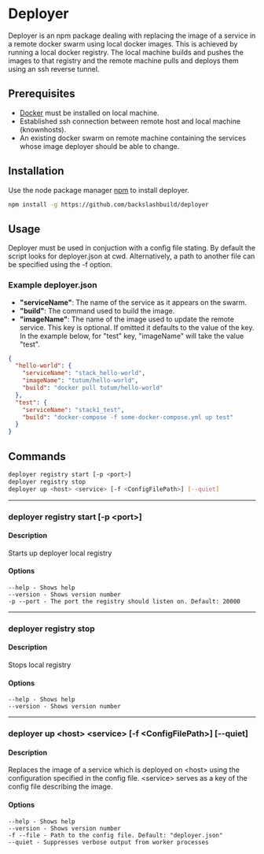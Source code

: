 # Deployer

Deployer is an npm package dealing with replacing the image of a service in a remote docker swarm using local docker images. This is achieved by running a local docker registry. The local machine builds and pushes the images to that registry and the remote machine pulls and deploys them using an ssh reverse tunnel.

## Prerequisites

- [Docker](https://www.docker.com/products/docker-desktop) must be installed on local machine.
- Established ssh connection between remote host and local machine (knownhosts).
- An existing docker swarm on remote machine containing the services whose image deployer should be able to change.

## Installation

Use the node package manager [npm](https://nodejs.org/en/download/) to install deployer.

```bash
npm install -g https://github.com/backslashbuild/deployer
```

## Usage

Deployer must be used in conjuction with a config file stating. By default the script looks for deployer.json at cwd. Alternatively, a path to another file can be specified using the -f option.

### Example deployer.json

- **"serviceName"**: The name of the service as it appears on the swarm.
- **"build"**: The command used to build the image.
- **"imageName"**: The name of the image used to update the remote service. This key is optional. If omitted it defaults to the value of the key. In the example below, for "test" key, "imageName" will take the value "test".

```json
{
  "hello-world": {
    "serviceName": "stack_hello-world",
    "imageName": "tutum/hello-world",
    "build": "docker pull tutum/hello-world"
  },
  "test": {
    "serviceName": "stack1_test",
    "build": "docker-compose -f some-docker-compose.yml up test"
  }
}
```

## Commands

```bash
deployer registry start [-p <port>]
deployer registry stop
deployer up <host> <service> [-f <ConfigFilePath>] [--quiet]
```

---

### deployer registry start [-p &lt;port>]

#### Description

Starts up deployer local registry

#### Options

```
--help - Shows help
--version - Shows version number
-p --port - The port the registry should listen on. Default: 20000
```

---

### deployer registry stop

#### Description

Stops local registry

#### Options

```
--help - Shows help
--version - Shows version number
```

---

### deployer up &lt;host> &lt;service> [-f &lt;ConfigFilePath>] [--quiet]

#### Description

Replaces the image of a service which is deployed on &lt;host> using the configuration specified in the config file. &lt;service> serves as a key of the config file describing the image.

#### Options

```
--help - Shows help
--version - Shows version number
-f --file - Path to the config file. Default: "deployer.json"
--quiet - Suppresses verbose output from worker processes
```
